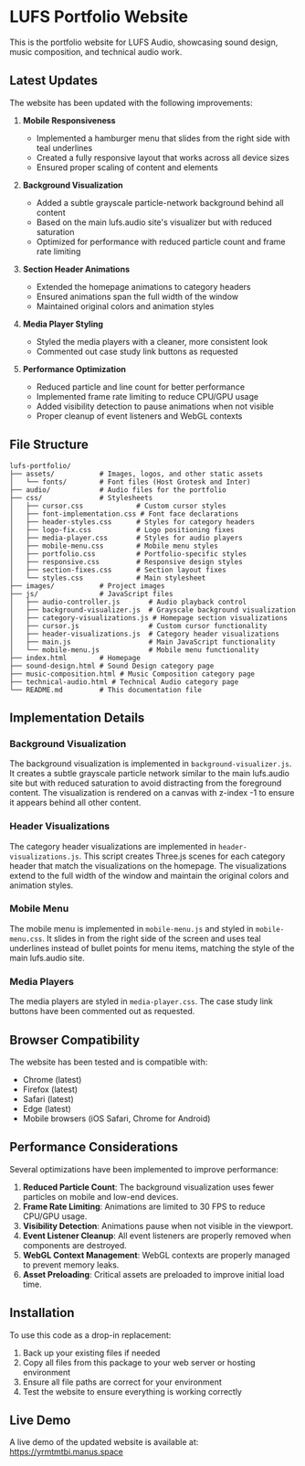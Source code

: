 # LUFS Portfolio Website

This is the portfolio website for LUFS Audio, showcasing sound design, music composition, and technical audio work.

## Latest Updates

The website has been updated with the following improvements:

1. **Mobile Responsiveness**
   - Implemented a hamburger menu that slides from the right side with teal underlines
   - Created a fully responsive layout that works across all device sizes
   - Ensured proper scaling of content and elements

2. **Background Visualization**
   - Added a subtle grayscale particle-network background behind all content
   - Based on the main lufs.audio site's visualizer but with reduced saturation
   - Optimized for performance with reduced particle count and frame rate limiting

3. **Section Header Animations**
   - Extended the homepage animations to category headers
   - Ensured animations span the full width of the window
   - Maintained original colors and animation styles

4. **Media Player Styling**
   - Styled the media players with a cleaner, more consistent look
   - Commented out case study link buttons as requested

5. **Performance Optimization**
   - Reduced particle and line count for better performance
   - Implemented frame rate limiting to reduce CPU/GPU usage
   - Added visibility detection to pause animations when not visible
   - Proper cleanup of event listeners and WebGL contexts

## File Structure

```
lufs-portfolio/
├── assets/           # Images, logos, and other static assets
│   └── fonts/        # Font files (Host Grotesk and Inter)
├── audio/            # Audio files for the portfolio
├── css/              # Stylesheets
│   ├── cursor.css             # Custom cursor styles
│   ├── font-implementation.css # Font face declarations
│   ├── header-styles.css      # Styles for category headers
│   ├── logo-fix.css           # Logo positioning fixes
│   ├── media-player.css       # Styles for audio players
│   ├── mobile-menu.css        # Mobile menu styles
│   ├── portfolio.css          # Portfolio-specific styles
│   ├── responsive.css         # Responsive design styles
│   ├── section-fixes.css      # Section layout fixes
│   └── styles.css             # Main stylesheet
├── images/           # Project images
├── js/               # JavaScript files
│   ├── audio-controller.js       # Audio playback control
│   ├── background-visualizer.js  # Grayscale background visualization
│   ├── category-visualizations.js # Homepage section visualizations
│   ├── cursor.js                 # Custom cursor functionality
│   ├── header-visualizations.js  # Category header visualizations
│   ├── main.js                   # Main JavaScript functionality
│   └── mobile-menu.js            # Mobile menu functionality
├── index.html        # Homepage
├── sound-design.html # Sound Design category page
├── music-composition.html # Music Composition category page
├── technical-audio.html # Technical Audio category page
└── README.md         # This documentation file
```

## Implementation Details

### Background Visualization

The background visualization is implemented in `background-visualizer.js`. It creates a subtle grayscale particle network similar to the main lufs.audio site but with reduced saturation to avoid distracting from the foreground content. The visualization is rendered on a canvas with z-index -1 to ensure it appears behind all other content.

### Header Visualizations

The category header visualizations are implemented in `header-visualizations.js`. This script creates Three.js scenes for each category header that match the visualizations on the homepage. The visualizations extend to the full width of the window and maintain the original colors and animation styles.

### Mobile Menu

The mobile menu is implemented in `mobile-menu.js` and styled in `mobile-menu.css`. It slides in from the right side of the screen and uses teal underlines instead of bullet points for menu items, matching the style of the main lufs.audio site.

### Media Players

The media players are styled in `media-player.css`. The case study link buttons have been commented out as requested.

## Browser Compatibility

The website has been tested and is compatible with:
- Chrome (latest)
- Firefox (latest)
- Safari (latest)
- Edge (latest)
- Mobile browsers (iOS Safari, Chrome for Android)

## Performance Considerations

Several optimizations have been implemented to improve performance:

1. **Reduced Particle Count**: The background visualization uses fewer particles on mobile and low-end devices.
2. **Frame Rate Limiting**: Animations are limited to 30 FPS to reduce CPU/GPU usage.
3. **Visibility Detection**: Animations pause when not visible in the viewport.
4. **Event Listener Cleanup**: All event listeners are properly removed when components are destroyed.
5. **WebGL Context Management**: WebGL contexts are properly managed to prevent memory leaks.
6. **Asset Preloading**: Critical assets are preloaded to improve initial load time.

## Installation

To use this code as a drop-in replacement:

1. Back up your existing files if needed
2. Copy all files from this package to your web server or hosting environment
3. Ensure all file paths are correct for your environment
4. Test the website to ensure everything is working correctly

## Live Demo

A live demo of the updated website is available at: https://yrmtmtbi.manus.space
